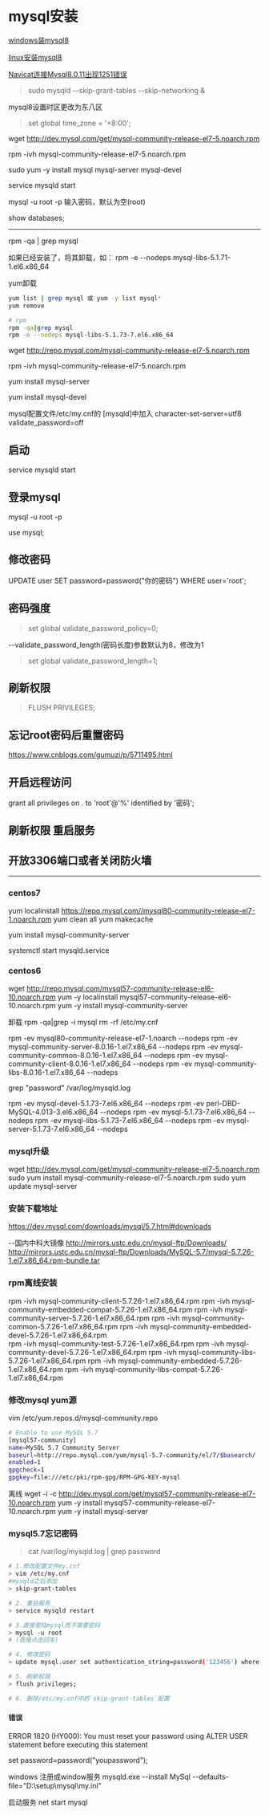 # mysql安装

[windows装mysql8](https://www.cnblogs.com/tangyb/p/8971658.html)

[linux安装mysql8](https://www.cnblogs.com/wlwl/p/9686809.html)

[Navicat连接Mysql8.0.11出现1251错误](https://blog.csdn.net/qq_36068954/article/details/80175755)

> sudo mysqld --skip-grant-tables  --skip-networking &

mysql8设置时区更改为东八区
> set global time_zone = '+8:00';

wget http://dev.mysql.com/get/mysql-community-release-el7-5.noarch.rpm 

rpm -ivh mysql-community-release-el7-5.noarch.rpm

sudo yum -y install mysql mysql-server mysql-devel

service mysqld start

mysql -u root -p 输入密码，默认为空(root)

show databases;

--------------------------------------
rpm -qa | grep mysql  

如果已经安装了，将其卸载，如：
rpm -e --nodeps  mysql-libs-5.1.71-1.el6.x86_64

yum卸载
```bash
yum list | grep mysql 或 yum -y list mysql*
yum remove

# rpm
rpm -qa|grep mysql
rpm -e --nodeps mysql-libs-5.1.73-7.el6.x86_64 
```

wget http://repo.mysql.com/mysql-community-release-el7-5.noarch.rpm

rpm -ivh mysql-community-release-el7-5.noarch.rpm

yum install mysql-server

yum install mysql-devel

mysql配置文件/etc/my.cnf的
[mysqld]中加入
character-set-server=utf8
validate_password=off

## 启动

service mysqld start

## 登录mysql

mysql -u root -p

use mysql;

## 修改密码

UPDATE user SET password=password("你的密码") WHERE user='root';

## 密码强度
> set global validate_password_policy=0;

--validate_password_length(密码长度)参数默认为8，修改为1
> set global validate_password_length=1;

## 刷新权限

> FLUSH PRIVILEGES;

## 忘记root密码后重置密码
https://www.cnblogs.com/gumuzi/p/5711495.html

## 开启远程访问
grant all privileges on *.* to 'root'@'%' identified by '密码'; 

## 刷新权限 重启服务

## 开放3306端口或者关闭防火墙


-------------------
### centos7
yum localinstall https://repo.mysql.com//mysql80-community-release-el7-1.noarch.rpm
yum clean all
yum makecache

yum install mysql-community-server

systemctl start mysqld.service

### centos6
wget http://repo.mysql.com/mysql57-community-release-el6-10.noarch.rpm
yum -y localinstall mysql57-community-release-el6-10.noarch.rpm
yum -y install mysql-community-server

卸载
rpm -qa|grep -i mysql
rm -rf /etc/my.cnf


rpm -ev mysql80-community-release-el7-1.noarch --nodeps
rpm -ev mysql-community-server-8.0.16-1.el7.x86_64 --nodeps
rpm -ev mysql-community-common-8.0.16-1.el7.x86_64 --nodeps
rpm -ev mysql-community-client-8.0.16-1.el7.x86_64 --nodeps
rpm -ev mysql-community-libs-8.0.16-1.el7.x86_64 --nodeps


grep "password" /var/log/mysqld.log


rpm -ev mysql-devel-5.1.73-7.el6.x86_64 --nodeps
rpm -ev perl-DBD-MySQL-4.013-3.el6.x86_64 --nodeps
rpm -ev mysql-5.1.73-7.el6.x86_64 --nodeps
rpm -ev mysql-libs-5.1.73-7.el6.x86_64 --nodeps
rpm -ev mysql-server-5.1.73-7.el6.x86_64 --nodeps

### mysql升级
wget http://dev.mysql.com/get/mysql-community-release-el7-5.noarch.rpm
sudo yum install mysql-community-release-el7-5.noarch.rpm
sudo yum update mysql-server

### 安装下载地址

https://dev.mysql.com/downloads/mysql/5.7.html#downloads

--国内中科大镜像
http://mirrors.ustc.edu.cn/mysql-ftp/Downloads/
http://mirrors.ustc.edu.cn/mysql-ftp/Downloads/MySQL-5.7/mysql-5.7.26-1.el7.x86_64.rpm-bundle.tar

### rpm离线安装
rpm -ivh mysql-community-client-5.7.26-1.el7.x86_64.rpm
rpm -ivh mysql-community-embedded-compat-5.7.26-1.el7.x86_64.rpm
rpm -ivh mysql-community-server-5.7.26-1.el7.x86_64.rpm
rpm -ivh mysql-community-common-5.7.26-1.el7.x86_64.rpm
rpm -ivh mysql-community-embedded-devel-5.7.26-1.el7.x86_64.rpm  
rpm -ivh mysql-community-test-5.7.26-1.el7.x86_64.rpm
rpm -ivh mysql-community-devel-5.7.26-1.el7.x86_64.rpm
rpm -ivh mysql-community-libs-5.7.26-1.el7.x86_64.rpm
rpm -ivh mysql-community-embedded-5.7.26-1.el7.x86_64.rpm
rpm -ivh mysql-community-libs-compat-5.7.26-1.el7.x86_64.rpm

### 修改mysql yum源
vim /etc/yum.repos.d/mysql-community.repo
```bash
# Enable to use MySQL 5.7
[mysql57-community]
name=MySQL 5.7 Community Server
baseurl=http://repo.mysql.com/yum/mysql-5.7-community/el/7/$basearch/
enabled=1
gpgcheck=1
gpgkey=file:///etc/pki/rpm-gpg/RPM-GPG-KEY-mysql
```

离线
wget -i -c http://dev.mysql.com/get/mysql57-community-release-el7-10.noarch.rpm
yum -y install mysql57-community-release-el7-10.noarch.rpm
yum -y install mysql-server

### mysql5.7忘记密码

> cat /var/log/mysqld.log | grep password


```bash
# 1.修改配置文件my.cnf
> vim /etc/my.cnf
#mysqld之后添加
> skip-grant-tables

# 2. 重启服务
> service mysqld restart

# 3.直接登陆mysql而不需要密码
> mysql -u root
# (直接点击回车)

# 4. 修改密码
> update mysql.user set authentication_string=password('123456') where user='root' ;

# 5. 刷新权限
> flush privileges;

# 6. 删除/etc/my.cnf中的`skip-grant-tables`配置
```

#### 错误
ERROR 1820 (HY000): You must reset your password using ALTER USER statement before executing this statement

set password=password("youpassword");


windows
注册成window服务
mysqld.exe --install MySql --defaults-file="D:\setup\mysql\my.ini"

启动服务
net start mysql